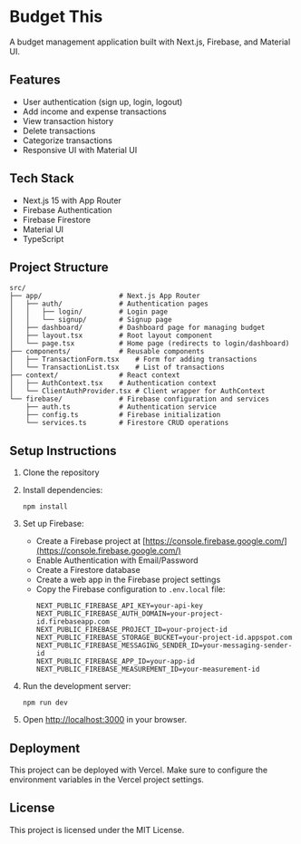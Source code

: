 # Budget This

A budget management application built with Next.js, Firebase, and Material UI.

## Features

- User authentication (sign up, login, logout)
- Add income and expense transactions
- View transaction history
- Delete transactions
- Categorize transactions
- Responsive UI with Material UI

## Tech Stack

- Next.js 15 with App Router
- Firebase Authentication
- Firebase Firestore
- Material UI
- TypeScript

## Project Structure

```
src/
├── app/                   # Next.js App Router
│   ├── auth/              # Authentication pages
│   │   ├── login/         # Login page
│   │   └── signup/        # Signup page
│   ├── dashboard/         # Dashboard page for managing budget
│   ├── layout.tsx         # Root layout component
│   └── page.tsx           # Home page (redirects to login/dashboard)
├── components/            # Reusable components
│   ├── TransactionForm.tsx    # Form for adding transactions
│   └── TransactionList.tsx    # List of transactions
├── context/               # React context
│   ├── AuthContext.tsx    # Authentication context
│   └── ClientAuthProvider.tsx # Client wrapper for AuthContext
└── firebase/              # Firebase configuration and services
    ├── auth.ts            # Authentication service
    ├── config.ts          # Firebase initialization
    └── services.ts        # Firestore CRUD operations
```

## Setup Instructions

1. Clone the repository
2. Install dependencies:
   ```
   npm install
   ```
3. Set up Firebase:
   - Create a Firebase project at [https://console.firebase.google.com/](https://console.firebase.google.com/)
   - Enable Authentication with Email/Password
   - Create a Firestore database
   - Create a web app in the Firebase project settings
   - Copy the Firebase configuration to `.env.local` file:
     ```
     NEXT_PUBLIC_FIREBASE_API_KEY=your-api-key
     NEXT_PUBLIC_FIREBASE_AUTH_DOMAIN=your-project-id.firebaseapp.com
     NEXT_PUBLIC_FIREBASE_PROJECT_ID=your-project-id
     NEXT_PUBLIC_FIREBASE_STORAGE_BUCKET=your-project-id.appspot.com
     NEXT_PUBLIC_FIREBASE_MESSAGING_SENDER_ID=your-messaging-sender-id
     NEXT_PUBLIC_FIREBASE_APP_ID=your-app-id
     NEXT_PUBLIC_FIREBASE_MEASUREMENT_ID=your-measurement-id
     ```

4. Run the development server:
   ```
   npm run dev
   ```

5. Open [http://localhost:3000](http://localhost:3000) in your browser.

## Deployment

This project can be deployed with Vercel. Make sure to configure the environment variables in the Vercel project settings.

## License

This project is licensed under the MIT License.
